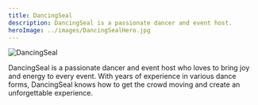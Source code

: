 ```yaml
---
title: DancingSeal
description: DancingSeal is a passionate dancer and event host.
heroImage: ../images/DancingSealHero.jpg
---
```


![DancingSeal](../images/DancingSealAvatar.jpg)

DancingSeal is a passionate dancer and event host who loves to bring joy and energy to every event. With years of experience in various dance forms, DancingSeal knows how to get the crowd moving and create an unforgettable experience.
